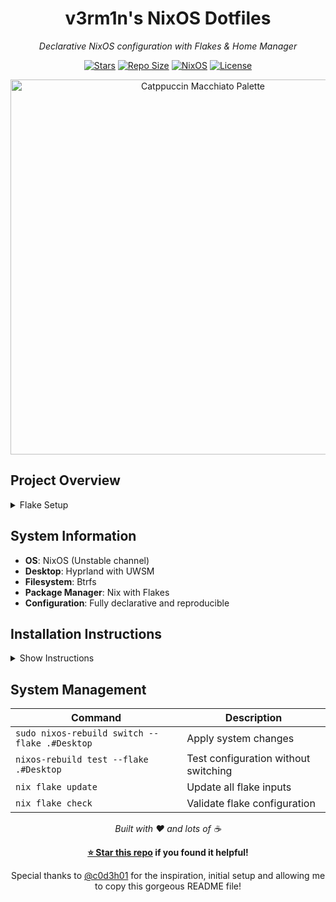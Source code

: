 <div align="center">

# v3rm1n's NixOS Dotfiles

_Declarative NixOS configuration with Flakes & Home Manager_

[![Stars](https://img.shields.io/github/stars/v3rm1n0/nix-dots?color=F5BDE6&labelColor=303446&style=for-the-badge&logo=starship&logoColor=F5BDE6)](https://github.com/v3rm1n0/nix-dots/stargazers)
[![Repo Size](https://img.shields.io/github/repo-size/v3rm1n0/nix-dots?color=C6A0F6&labelColor=303446&style=for-the-badge&logo=github&logoColor=C6A0F6)](https://github.com/v3rm1n0/nix-dots/)
[![NixOS](https://img.shields.io/badge/NixOS-Unstable-blue?style=for-the-badge&logo=NixOS&logoColor=white&label=NixOS&labelColor=303446&color=91D7E3)](https://nixos.org)
[![License](https://img.shields.io/static/v1.svg?style=for-the-badge&label=License&message=MIT&colorA=313244&colorB=F5A97F&logo=unlicense&logoColor=F5A97F&)](https://github.com/v3rm1n0/nix-dots/blob/main/LICENSE)

<img src="https://raw.githubusercontent.com/catppuccin/catppuccin/main/assets/palette/macchiato.png" width="600px" alt="Catppuccin Macchiato Palette" />

</div>

## Project Overview

<details>
    <summary> Flake Setup </summary>

This document provides an overview of my NixOS flake configuration, including the folder structure, system management commands, and shell shortcuts.

## Flake Structure

My NixOS configuration is organized into a modular flake to ensure a clean and reproducible setup across multiple machines.

- `hosts/`: Contains host-specific configurations.
  - `Desktop/`: Configuration for the desktop machine and their respective modules.
  - `Laptop/`: Configuration for the laptop machine and their respective modules.
  - `common/`: Shared settings for all hosts, such as locale and environment variables.
- `modules/`: Contains the main modular configuration files, broken down by category.
  - `applications/`: Module configurations for various applications like browsers, communication tools, and productivity software.
  - `desktop/`: Module configuration for the desktop environment (Hyprland), display managers, and styling.
  - `hardware/`: Hardware-module-specific configurations for peripherals.
  - `security/`: Security-related settings for authentication, encryption, and GnuPG.
  - `services/`: Module configurations for non-system services.
  - `shell/`: Configurations for the shell, including Zsh and Bash, and their aliases.
  - `user/`: User-specific modules, such as wallpaper, hostname and username options.
- `secrets/`: This directory is used to handle secrets via `agenix`. It contains encrypted files (`.age`) and a `secrets.nix` file that lists public keys for decryption.
- `system/`: Contains configuration modules essential for every running NixOS instance.
- `users/`: Holds user-specific configurations, such as the `v3rm1n` user settings.
- `default.nix`: This file imports the main modules and defines the overall structure.
- `flake.nix`: This is the entry point of the configuration. It defines the flake inputs (`nixpkgs`, `home-manager`, `stylix`, etc.) and the NixOS configurations for `Desktop` and `Laptop`.

## System Management

The following commands are used for managing the NixOS system, as defined in `README.md` and `modules/shell/commonAliases.nix`.

- `nixos-rebuild switch --flake .#Desktop`: Applies system changes.
- `nh os switch -a` (alias `os`): Applies system changes.
- `nh os switch -a -u` (alias `ou`): Applies system changes and updates all flake inputs.
- `nix flake update`: Updates all flake inputs manually.
- `nix flake check`: Validates the flake configuration.

## Shell Shortcuts (Aliases)

The `commonAliases.nix` file defines a set of useful shell aliases for both Bash and Zsh.

- `la`: `eza -lah` (lists files with details, showing hidden files).
- `ls`: `eza` (lists files).
- `tree`: `eza --tree --git-ignore` (lists files in a tree format, ignoring git files).
- `vi` and `vim`: `nvim` (opens Neovim).
- `ff`: `fastfetch` (runs the fastfetch system information tool).
- `ga`: `git add .` (stages all changes).
- `gc`: `git commit -m` (commits changes with a message).
- `gcfu`: `git commit -m 'Updated Flake'` (commits changes with a standard message).
- `cat`: `bat` (a `cat` alternative with syntax highlighting).
- `man`: `batman` (a `man` alternative).
</details>

## System Information

- **OS**: NixOS (Unstable channel)
- **Desktop**: Hyprland with UWSM
- **Filesystem**: Btrfs
- **Package Manager**: Nix with Flakes
- **Configuration**: Fully declarative and reproducible

## Installation Instructions

<details>
    <summary>Show Instructions</summary>
    
  ```bash
  # Clone the repository
  git clone https://github.com/v3rm1n0/nix-dots.git
  cd nix-dots

# Partition and format disk with Disko

sudo nix --experimental-features "nix-command flakes" run \
 github:nix-community/disko/latest -- \
 --mode destroy,format,mount ./disko-defaults.nix

# Only for low ram devices!

sudo mkdir /mnt/swap
sudo chattr +C /mnt/swap
sudo dd if=/dev/zero of=/mnt/swap/swapfile bs=1M count=8048 status=progress
sudo chmod 600 /mnt/swap/swapfile
sudo mkswap /mnt/swap/swapfile
sudo swapon /mnt/swap/swapfile

# Install NixOS

sudo nixos-install --flake .#Desktop

````

### Existing System

```bash
# Clone the repository
git clone https://github.com/v3rm1n0/nix-dots.git
cd nix-dots

# Apply configuration
sudo nixos-rebuild switch --flake .#Desktop
````

</details>

## System Management

| Command                                       | Description                          |
| --------------------------------------------- | ------------------------------------ |
| `sudo nixos-rebuild switch --flake .#Desktop` | Apply system changes                 |
| `nixos-rebuild test --flake .#Desktop`        | Test configuration without switching |
| `nix flake update`                            | Update all flake inputs              |
| `nix flake check`                             | Validate flake configuration         |

<div align="center">

_Built with ❤️ and lots of ☕_

**[⭐ Star this repo](https://github.com/v3rm1n0/nix-dots) if you found it helpful!**

Special thanks to [@c0d3h01](https://github.com/c0d3h01) for the inspiration, initial setup and allowing me to copy this gorgeous README file!

</div>
